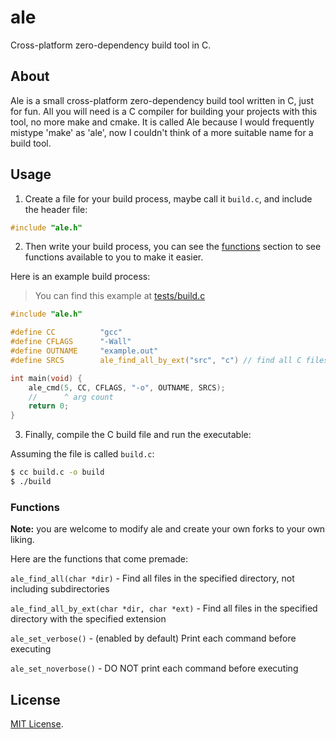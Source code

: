 # ale

Cross-platform zero-dependency build tool in C.

## About

Ale is a small cross-platform zero-dependency build tool written in C, just for fun. All you will need is a C compiler for building your projects with this tool, no more make and cmake. It is called Ale because I would frequently mistype 'make' as 'ale', now I couldn't think of a more suitable name for a build tool.

## Usage

1. Create a file for your build process, maybe call it ```build.c```, and include the header file:

```c
#include "ale.h"
```

2. Then write your build process, you can see the [functions](#functions) section to see functions available to you to make it easier.

Here is an example build process:

> You can find this example at [tests/build.c](./tests/build.c)

```c
#include "ale.h"

#define CC          "gcc"
#define CFLAGS      "-Wall"
#define OUTNAME     "example.out"
#define SRCS        ale_find_all_by_ext("src", "c") // find all C files in current directory

int main(void) {
    ale_cmd(5, CC, CFLAGS, "-o", OUTNAME, SRCS);
    //      ^ arg count
    return 0;
}
```

3. Finally, compile the C build file and run the executable:

Assuming the file is called ```build.c```:

```sh
$ cc build.c -o build
$ ./build
```

### Functions

**Note:** you are welcome to modify ale and create your own forks to your own liking.

Here are the functions that come premade:

```ale_find_all(char *dir)``` - Find all files in the specified directory, not including subdirectories

```ale_find_all_by_ext(char *dir, char *ext)``` - Find all files in the specified directory with the specified extension

```ale_set_verbose()``` - (enabled by default) Print each command before executing

```ale_set_noverbose()``` - DO NOT print each command before executing

## License

[MIT License](./LICENSE).
